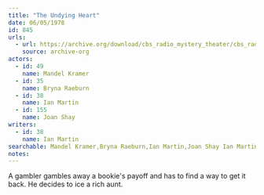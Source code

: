 ```yaml
---
title: "The Undying Heart"
date: 06/05/1978
id: 845
urls: 
  - url: https://archive.org/download/cbs_radio_mystery_theater/cbs_radio_mystery_theater-0801-0850.zip/cbs_radio_mystery_theater-0801-0850%2Fcbsrmt_0845_the_undying_heart.mp3
    source: archive-org
actors:  
  - id: 49
    name: Mandel Kramer  
  - id: 35
    name: Bryna Raeburn  
  - id: 38
    name: Ian Martin  
  - id: 155
    name: Joan Shay
writers:  
  - id: 38
    name: Ian Martin
searchable: Mandel Kramer,Bryna Raeburn,Ian Martin,Joan Shay Ian Martin
notes:  
---
```

A gambler gambles away a bookie's payoff and has to find a way to get it back. He decides to ice a rich aunt.